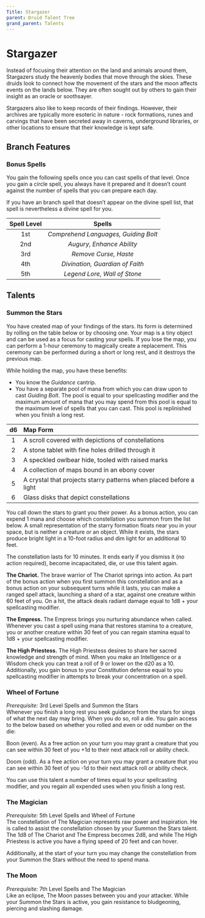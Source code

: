 ```yaml
---
Title: Stargazer
parent: Druid Talent Tree
grand_parent: Talents
---
```


# Stargazer
Instead of focusing their attention on the land and animals around them, Stargazers study the heavenly bodies that move through the skies. These druids look to connect how the movement of the stars and the moon affects events on the lands below. They are often sought out by others to gain their insight as an oracle or soothsayer. 

Stargazers also like to keep records of their findings. However, their archives are typically more esoteric in nature - rock formations, runes and carvings that have been secreted away in caverns, underground libraries, or other locations to ensure that their knowledge is kept safe.

## Branch Features

### Bonus Spells
You gain the following spells once you can cast spells of that level. Once you gain a circle spell, you always have it prepared and it doesn’t count against the number of spells that you can prepare each day.

If you have an branch spell that doesn’t appear on the divine spell list, that spell is nevertheless a divine spell for you.

| Spell Level | Spells |
|:-----------:|:------:|
| 1st | *Comprehend Languages, Guiding Bolt* |   
| 2nd | *Augury, Enhance Ability* |  
| 3rd | *Remove Curse, Haste* |  
| 4th | *Divination, Guardian of Faith* |  
| 5th | *Legend Lore, Wall of Stone* |  


## Talents

### Summon the Stars
You have created map of your findings of the stars. Its form is determined by rolling on the table below or by choosing one. Your map is a tiny object and can be used as a focus for casting your spells. If you lose the map, you can perform a 1-hour ceremony to magically create a replacement. This ceremony can be performed during a short or long rest, and it destroys the previous map.

While holding the map, you have these benefits:
* You know the *Guidance* cantrip.
* You have a separate pool of mana from which you can draw upon to cast *Guiding Bolt*. The pool is equal to your spellcasting modifier and the maximum amount of mana that you may spend from this pool is equal to the maximum level of spells that you can cast. This pool is replinished when you finish a long rest.

| d6 | Map Form |
|:-----:|:------|
| 1 | A scroll covered with depictions of constellations |   
| 2 | A stone tablet with fine holes drilled through it |  
| 3 | A speckled owlbear hide, tooled with raised marks |  
| 4 | A collection of maps bound in an ebony cover |  
| 5 | A crystal that projects starry patterns when placed before a light |  
| 6 | Glass disks that depict constellations |  

You call down the stars to grant you their power. As a bonus action, you can expend 1 mana and choose which constellation you summon from the list below. A small representation of the starry formation floats near you in your space, but is neither a creature or an object. While it exists, the stars produce bright light in a 10-foot radius and dim light for an additional 10 feet. 

The constellation lasts for 10 minutes. It ends early if you dismiss it (no action required), become incapacitated, die, or use this talent again.

**The Chariot.** The brave warrior of The Chariot springs into action. As part of the bonus action when you first summon this constellation and as a bonus action on your subsequent turns while it lasts, you can make a ranged spell attack, launching a shard of a star, against one creature within 60 feet of you. On a hit, the attack deals radiant damage equal to 1d8 + your spellcasting modifier.

**The Empress.** The Empress brings you nurturing abundance when called. Whenever you cast a spell using mana that restores stamina to a creature, you or another creature within 30 feet of you can regain stamina equal to 1d8 + your spellcasting modifier.

**The High Priestess.** The High Priestess desires to share her sacred knowledge and strength of mind. When you make an Intelligence or a Wisdom check you can treat a roll of 9 or lower on the d20 as a 10. Additionally, you gain bonus to your Constitution defense equal to you spellcasting modifier in attempts to break your concentration on a spell.

### Wheel of Fortune
*Prerequisite:* 3rd Level Spells and Summon the Stars<br>
Whenever you finish a long rest you seek guidance from the stars for sings of what the next day may bring. When you do so, roll a die. You gain access to the below based on whether you rolled and even or odd number on the die:

Boon (even). As a free action on your turn you may grant a creature that you can see within 30 feet of you +1d to their next attack roll or ability check. 

Doom (odd). As a free action on your turn you may grant a creature that you can see within 30 feet of you -1d to their next attack roll or ability check. 

You can use this talent  a number of times equal to your spellcasting modifier, and you regain all expended uses when you finish a long rest.

### The Magician
*Prerequisite:* 5th Level Spells and Wheel of Fortune<br>
The constellation of The Magician represents raw power and inspiration. He is called to assist the constellation chosen by your Summon the Stars talent.  The 1d8 of The Chariot and The Empress becomes 2d8, and while The High Priestess is active you have a flying speed of 20 feet and can hover.

Additionally, at the start of your turn you may change the constellation from your Summon the Stars without the need to spend mana.

### The Moon
*Prerequisite:* 7th Level Spells and The Magician<br>
Like an eclipse, The Moon passes between you and your attacker. While your Summon the Stars is active, you gain resistance to bludgeoning, piercing and slashing damage.

